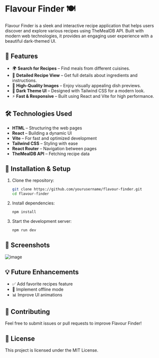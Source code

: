 # Flavour Finder 🍽️

Flavour Finder is a sleek and interactive recipe application that helps users discover and explore various recipes using TheMealDB API. Built with modern web technologies, it provides an engaging user experience with a beautiful dark-themed UI.

## 🚀 Features

- 🌍 **Search for Recipes** – Find meals from different cuisines.
- 📜 **Detailed Recipe View** – Get full details about ingredients and instructions.
- 📸 **High-Quality Images** – Enjoy visually appealing dish previews.
- 🎨 **Dark Theme UI** – Designed with Tailwind CSS for a modern look.
- ⚡ **Fast & Responsive** – Built using React and Vite for high performance.

## 🛠️ Technologies Used

- **HTML** – Structuring the web pages
- **React** – Building a dynamic UI
- **Vite** – For fast and optimized development
- **Tailwind CSS** – Styling with ease
- **React Router** – Navigation between pages
- **TheMealDB API** – Fetching recipe data

## 🔧 Installation & Setup

1. Clone the repository:
   ```sh
   git clone https://github.com/yourusername/flavour-finder.git
   cd flavour-finder
   ```
2. Install dependencies:
   ```sh
   npm install
   ```
3. Start the development server:
   ```sh
   npm run dev
   ```

## 📸 Screenshots
![image](https://github.com/user-attachments/assets/67e6a1c0-a1bb-4302-8b45-635bca5c16e3)


## 💡 Future Enhancements
- ✅ Add favorite recipes feature
- 🔄 Implement offline mode
- 📊 Improve UI animations

## 🤝 Contributing
Feel free to submit issues or pull requests to improve Flavour Finder!

## 📜 License
This project is licensed under the MIT License.

